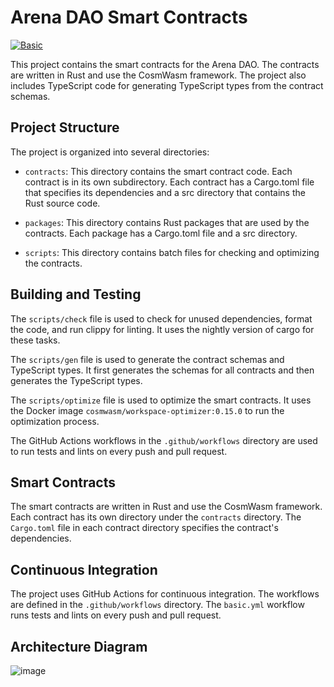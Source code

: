 # Arena DAO Smart Contracts

[![Basic](https://github.com/Arena-DAO/arena-smart-contracts/actions/workflows/basic.yml/badge.svg)](https://github.com/Arena-DAO/arena-smart-contracts/actions/workflows/basic.yml)

This project contains the smart contracts for the Arena DAO. The contracts are written in Rust and use the CosmWasm framework. The project also includes TypeScript code for generating TypeScript types from the contract schemas.

## Project Structure

The project is organized into several directories:

- `contracts`: This directory contains the smart contract code. Each contract is in its own subdirectory. Each contract has a Cargo.toml file that specifies its dependencies and a src directory that contains the Rust source code.

- `packages`: This directory contains Rust packages that are used by the contracts. Each package has a Cargo.toml file and a src directory.

- `scripts`: This directory contains batch files for checking and optimizing the contracts.


## Building and Testing

The `scripts/check` file is used to check for unused dependencies, format the code, and run clippy for linting. It uses the nightly version of cargo for these tasks.

The `scripts/gen` file is used to generate the contract schemas and TypeScript types. It first generates the schemas for all contracts and then generates the TypeScript types.

The `scripts/optimize` file is used to optimize the smart contracts. It uses the Docker image `cosmwasm/workspace-optimizer:0.15.0` to run the optimization process.

The GitHub Actions workflows in the `.github/workflows` directory are used to run tests and lints on every push and pull request.

## Smart Contracts

The smart contracts are written in Rust and use the CosmWasm framework. Each contract has its own directory under the `contracts` directory. The `Cargo.toml` file in each contract directory specifies the contract's dependencies.

## Continuous Integration

The project uses GitHub Actions for continuous integration. The workflows are defined in the `.github/workflows` directory. The `basic.yml` workflow runs tests and lints on every push and pull request.

## Architecture Diagram

![image](https://showme.redstarplugin.com/d/d:LvtiZJV2)
